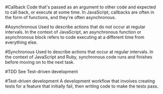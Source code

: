 #Callback
Code that's passed as an argument to other code and expected to call back, or execute at some time. In JavaScript, callbacks are often in the form of functions, and they're often asynchronous.

#Asynchronous
Used to describe actions that do not occur at  regular intervals. In the context of JavaScript, an asynchronous function or asynchronous block refers to code executing at a different time from everything else.

#Synchronous
Used to describe actions that occur at regular intervals. In the context of JavaScript and Ruby, synchronous code runs and finishes before moving on to the next task.

#TDD
See Test-driven development

#Test-driven development
A development workflow that involves creating tests for a feature that initially fail, then writing code to make the tests pass.
